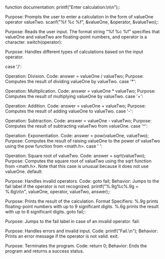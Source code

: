 function documentation:
printf("Enter calculation:\n\n");:

Purpose: Prompts the user to enter a calculation in the form of valueOne operator valueTwo.
scanf("%f %c %f", &valueOne, &operator, &valueTwo);:

Purpose: Reads the user input. The format string "%f %c %f" specifies that valueOne and valueTwo are floating-point numbers, and operator is a character.
switch(operator):

Purpose: Handles different types of calculations based on the input operator.

case '/':

Operation: Division.
Code: answer = valueOne / valueTwo;
Purpose: Computes the result of dividing valueOne by valueTwo.
case '*':

Operation: Multiplication.
Code: answer = valueOne * valueTwo;
Purpose: Computes the result of multiplying valueOne by valueTwo.
case '+':

Operation: Addition.
Code: answer = valueOne + valueTwo;
Purpose: Computes the result of adding valueOne to valueTwo.
case '-':

Operation: Subtraction.
Code: answer = valueOne - valueTwo;
Purpose: Computes the result of subtracting valueTwo from valueOne.
case '^':

Operation: Exponentiation.
Code: answer = pow(valueOne, valueTwo);
Purpose: Computes the result of raising valueOne to the power of valueTwo using the pow function from <math.h>.
case ' ':

Operation: Square root of valueTwo.
Code: answer = sqrt(valueTwo);
Purpose: Computes the square root of valueTwo using the sqrt function from <math.h>. Note that this case is unusual because it does not use valueOne.
default:

Purpose: Handles invalid operators.
Code: goto fail;
Behavior: Jumps to the fail label if the operator is not recognized.
printf("%.9g%c%.9g = %.6g\n\n", valueOne, operator, valueTwo, answer);:

Purpose: Prints the result of the calculation.
Format Specifiers:
%.9g prints floating-point numbers with up to 9 significant digits.
%.6g prints the result with up to 6 significant digits.
goto fail;:

Purpose: Jumps to the fail label in case of an invalid operator.
fail:

Purpose: Handles errors and invalid input.
Code: printf("Fail.\n");
Behavior: Prints an error message if the operator is not valid.
exit:

Purpose: Terminates the program.
Code: return 0;
Behavior: Ends the program and returns a success status.
